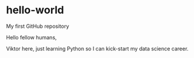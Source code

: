 # hello-world
My first GitHub repository

Hello fellow humans,

Viktor here, just learning Python so I can kick-start my data science career. 
